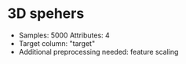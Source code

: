 # 3D spehers

 - Samples: 5000 Attributes: 4
 - Target column: "target"
 - Additional preprocessing needed: feature scaling
